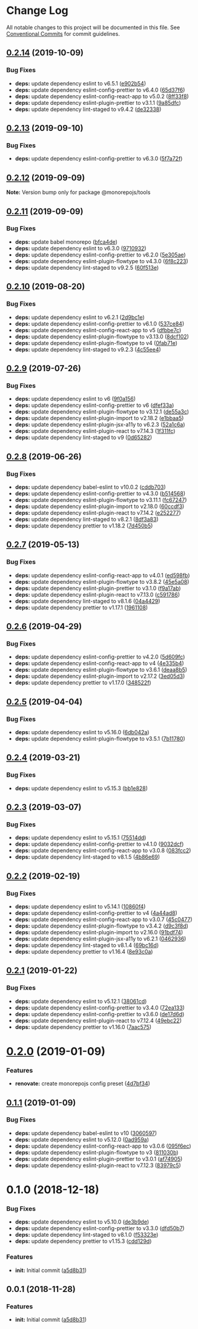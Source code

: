 # Change Log

All notable changes to this project will be documented in this file.
See [Conventional Commits](https://conventionalcommits.org) for commit guidelines.

## [0.2.14](https://github.com/monorepojs/monorepojs/compare/@monorepojs/tools@0.2.13...@monorepojs/tools@0.2.14) (2019-10-09)


### Bug Fixes

* **deps:** update dependency eslint to v6.5.1 ([e902b54](https://github.com/monorepojs/monorepojs/commit/e902b54))
* **deps:** update dependency eslint-config-prettier to v6.4.0 ([65d37f6](https://github.com/monorepojs/monorepojs/commit/65d37f6))
* **deps:** update dependency eslint-config-react-app to v5.0.2 ([8ff33f8](https://github.com/monorepojs/monorepojs/commit/8ff33f8))
* **deps:** update dependency eslint-plugin-prettier to v3.1.1 ([9a85dfc](https://github.com/monorepojs/monorepojs/commit/9a85dfc))
* **deps:** update dependency lint-staged to v9.4.2 ([de32338](https://github.com/monorepojs/monorepojs/commit/de32338))





## [0.2.13](https://github.com/monorepojs/monorepojs/compare/@monorepojs/tools@0.2.12...@monorepojs/tools@0.2.13) (2019-09-10)


### Bug Fixes

* **deps:** update dependency eslint-config-prettier to v6.3.0 ([5f7a72f](https://github.com/monorepojs/monorepojs/commit/5f7a72f))





## [0.2.12](https://github.com/monorepojs/monorepojs/compare/@monorepojs/tools@0.2.11...@monorepojs/tools@0.2.12) (2019-09-09)

**Note:** Version bump only for package @monorepojs/tools





## [0.2.11](https://github.com/monorepojs/monorepojs/compare/@monorepojs/tools@0.2.10...@monorepojs/tools@0.2.11) (2019-09-09)


### Bug Fixes

* **deps:** update babel monorepo ([bfca4de](https://github.com/monorepojs/monorepojs/commit/bfca4de))
* **deps:** update dependency eslint to v6.3.0 ([9710932](https://github.com/monorepojs/monorepojs/commit/9710932))
* **deps:** update dependency eslint-config-prettier to v6.2.0 ([5e305ae](https://github.com/monorepojs/monorepojs/commit/5e305ae))
* **deps:** update dependency eslint-plugin-flowtype to v4.3.0 ([6f8c223](https://github.com/monorepojs/monorepojs/commit/6f8c223))
* **deps:** update dependency lint-staged to v9.2.5 ([60f513e](https://github.com/monorepojs/monorepojs/commit/60f513e))





## [0.2.10](https://github.com/monorepojs/monorepojs/compare/@monorepojs/tools@0.2.9...@monorepojs/tools@0.2.10) (2019-08-20)


### Bug Fixes

* **deps:** update dependency eslint to v6.2.1 ([2d9bc1e](https://github.com/monorepojs/monorepojs/commit/2d9bc1e))
* **deps:** update dependency eslint-config-prettier to v6.1.0 ([537ce84](https://github.com/monorepojs/monorepojs/commit/537ce84))
* **deps:** update dependency eslint-config-react-app to v5 ([dfbbe7c](https://github.com/monorepojs/monorepojs/commit/dfbbe7c))
* **deps:** update dependency eslint-plugin-flowtype to v3.13.0 ([8dcf102](https://github.com/monorepojs/monorepojs/commit/8dcf102))
* **deps:** update dependency eslint-plugin-flowtype to v4 ([0fab71e](https://github.com/monorepojs/monorepojs/commit/0fab71e))
* **deps:** update dependency lint-staged to v9.2.3 ([4c55ee4](https://github.com/monorepojs/monorepojs/commit/4c55ee4))





## [0.2.9](https://github.com/monorepojs/monorepojs/compare/@monorepojs/tools@0.2.8...@monorepojs/tools@0.2.9) (2019-07-26)


### Bug Fixes

* **deps:** update dependency eslint to v6 ([9f0a156](https://github.com/monorepojs/monorepojs/commit/9f0a156))
* **deps:** update dependency eslint-config-prettier to v6 ([dfef33a](https://github.com/monorepojs/monorepojs/commit/dfef33a))
* **deps:** update dependency eslint-plugin-flowtype to v3.12.1 ([de55a3c](https://github.com/monorepojs/monorepojs/commit/de55a3c))
* **deps:** update dependency eslint-plugin-import to v2.18.2 ([e1bbaa5](https://github.com/monorepojs/monorepojs/commit/e1bbaa5))
* **deps:** update dependency eslint-plugin-jsx-a11y to v6.2.3 ([52a1c6a](https://github.com/monorepojs/monorepojs/commit/52a1c6a))
* **deps:** update dependency eslint-plugin-react to v7.14.3 ([1f311fc](https://github.com/monorepojs/monorepojs/commit/1f311fc))
* **deps:** update dependency lint-staged to v9 ([0d65282](https://github.com/monorepojs/monorepojs/commit/0d65282))





## [0.2.8](https://github.com/monorepojs/monorepojs/compare/@monorepojs/tools@0.2.7...@monorepojs/tools@0.2.8) (2019-06-26)


### Bug Fixes

* **deps:** update dependency babel-eslint to v10.0.2 ([cddb703](https://github.com/monorepojs/monorepojs/commit/cddb703))
* **deps:** update dependency eslint-config-prettier to v4.3.0 ([b514568](https://github.com/monorepojs/monorepojs/commit/b514568))
* **deps:** update dependency eslint-plugin-flowtype to v3.11.1 ([fc67247](https://github.com/monorepojs/monorepojs/commit/fc67247))
* **deps:** update dependency eslint-plugin-import to v2.18.0 ([60ccdf3](https://github.com/monorepojs/monorepojs/commit/60ccdf3))
* **deps:** update dependency eslint-plugin-react to v7.14.2 ([e252277](https://github.com/monorepojs/monorepojs/commit/e252277))
* **deps:** update dependency lint-staged to v8.2.1 ([8df3a83](https://github.com/monorepojs/monorepojs/commit/8df3a83))
* **deps:** update dependency prettier to v1.18.2 ([7d450b5](https://github.com/monorepojs/monorepojs/commit/7d450b5))





## [0.2.7](https://github.com/monorepojs/monorepojs/compare/@monorepojs/tools@0.2.6...@monorepojs/tools@0.2.7) (2019-05-13)


### Bug Fixes

* **deps:** update dependency eslint-config-react-app to v4.0.1 ([ed598fb](https://github.com/monorepojs/monorepojs/commit/ed598fb))
* **deps:** update dependency eslint-plugin-flowtype to v3.8.2 ([45e5a08](https://github.com/monorepojs/monorepojs/commit/45e5a08))
* **deps:** update dependency eslint-plugin-prettier to v3.1.0 ([f9a17ab](https://github.com/monorepojs/monorepojs/commit/f9a17ab))
* **deps:** update dependency eslint-plugin-react to v7.13.0 ([c591786](https://github.com/monorepojs/monorepojs/commit/c591786))
* **deps:** update dependency lint-staged to v8.1.6 ([04a4429](https://github.com/monorepojs/monorepojs/commit/04a4429))
* **deps:** update dependency prettier to v1.17.1 ([1961108](https://github.com/monorepojs/monorepojs/commit/1961108))





## [0.2.6](https://github.com/monorepojs/monorepojs/compare/@monorepojs/tools@0.2.5...@monorepojs/tools@0.2.6) (2019-04-29)


### Bug Fixes

* **deps:** update dependency eslint-config-prettier to v4.2.0 ([5d609fc](https://github.com/monorepojs/monorepojs/commit/5d609fc))
* **deps:** update dependency eslint-config-react-app to v4 ([4e335b4](https://github.com/monorepojs/monorepojs/commit/4e335b4))
* **deps:** update dependency eslint-plugin-flowtype to v3.6.1 ([deaa8b5](https://github.com/monorepojs/monorepojs/commit/deaa8b5))
* **deps:** update dependency eslint-plugin-import to v2.17.2 ([3ed05d3](https://github.com/monorepojs/monorepojs/commit/3ed05d3))
* **deps:** update dependency prettier to v1.17.0 ([348522f](https://github.com/monorepojs/monorepojs/commit/348522f))





## [0.2.5](https://github.com/monorepojs/monorepojs/compare/@monorepojs/tools@0.2.4...@monorepojs/tools@0.2.5) (2019-04-04)


### Bug Fixes

* **deps:** update dependency eslint to v5.16.0 ([6db042a](https://github.com/monorepojs/monorepojs/commit/6db042a))
* **deps:** update dependency eslint-plugin-flowtype to v3.5.1 ([7b11780](https://github.com/monorepojs/monorepojs/commit/7b11780))





## [0.2.4](https://github.com/monorepojs/monorepojs/compare/@monorepojs/tools@0.2.3...@monorepojs/tools@0.2.4) (2019-03-21)


### Bug Fixes

* **deps:** update dependency eslint to v5.15.3 ([bb1e828](https://github.com/monorepojs/monorepojs/commit/bb1e828))





## [0.2.3](https://github.com/monorepojs/monorepojs/compare/@monorepojs/tools@0.2.2...@monorepojs/tools@0.2.3) (2019-03-07)


### Bug Fixes

* **deps:** update dependency eslint to v5.15.1 ([75514dd](https://github.com/monorepojs/monorepojs/commit/75514dd))
* **deps:** update dependency eslint-config-prettier to v4.1.0 ([9032dcf](https://github.com/monorepojs/monorepojs/commit/9032dcf))
* **deps:** update dependency eslint-config-react-app to v3.0.8 ([083fcc2](https://github.com/monorepojs/monorepojs/commit/083fcc2))
* **deps:** update dependency lint-staged to v8.1.5 ([4b86e69](https://github.com/monorepojs/monorepojs/commit/4b86e69))





## [0.2.2](https://github.com/monorepojs/monorepojs/compare/@monorepojs/tools@0.2.1...@monorepojs/tools@0.2.2) (2019-02-19)


### Bug Fixes

* **deps:** update dependency eslint to v5.14.1 ([10860f4](https://github.com/monorepojs/monorepojs/commit/10860f4))
* **deps:** update dependency eslint-config-prettier to v4 ([4a44ad8](https://github.com/monorepojs/monorepojs/commit/4a44ad8))
* **deps:** update dependency eslint-config-react-app to v3.0.7 ([45c0477](https://github.com/monorepojs/monorepojs/commit/45c0477))
* **deps:** update dependency eslint-plugin-flowtype to v3.4.2 ([d9c3f8d](https://github.com/monorepojs/monorepojs/commit/d9c3f8d))
* **deps:** update dependency eslint-plugin-import to v2.16.0 ([91bdf74](https://github.com/monorepojs/monorepojs/commit/91bdf74))
* **deps:** update dependency eslint-plugin-jsx-a11y to v6.2.1 ([0462936](https://github.com/monorepojs/monorepojs/commit/0462936))
* **deps:** update dependency lint-staged to v8.1.4 ([69bc16d](https://github.com/monorepojs/monorepojs/commit/69bc16d))
* **deps:** update dependency prettier to v1.16.4 ([8e93c0a](https://github.com/monorepojs/monorepojs/commit/8e93c0a))





## [0.2.1](https://github.com/monorepojs/monorepojs/compare/@monorepojs/tools@0.2.0...@monorepojs/tools@0.2.1) (2019-01-22)


### Bug Fixes

* **deps:** update dependency eslint to v5.12.1 ([38061cd](https://github.com/monorepojs/monorepojs/commit/38061cd))
* **deps:** update dependency eslint-config-prettier to v3.4.0 ([72ea133](https://github.com/monorepojs/monorepojs/commit/72ea133))
* **deps:** update dependency eslint-config-prettier to v3.6.0 ([de17d6d](https://github.com/monorepojs/monorepojs/commit/de17d6d))
* **deps:** update dependency eslint-plugin-react to v7.12.4 ([49ebc22](https://github.com/monorepojs/monorepojs/commit/49ebc22))
* **deps:** update dependency prettier to v1.16.0 ([7aac575](https://github.com/monorepojs/monorepojs/commit/7aac575))





# [0.2.0](https://github.com/monorepojs/monorepojs/compare/@monorepojs/tools@0.1.1...@monorepojs/tools@0.2.0) (2019-01-09)


### Features

* **renovate:** create monorepojs config preset ([4d7bf34](https://github.com/monorepojs/monorepojs/commit/4d7bf34))





## [0.1.1](https://github.com/monorepojs/monorepojs/compare/@monorepojs/tools@0.1.0...@monorepojs/tools@0.1.1) (2019-01-09)


### Bug Fixes

* **deps:** update dependency babel-eslint to v10 ([3060597](https://github.com/monorepojs/monorepojs/commit/3060597))
* **deps:** update dependency eslint to v5.12.0 ([0ad959a](https://github.com/monorepojs/monorepojs/commit/0ad959a))
* **deps:** update dependency eslint-config-react-app to v3.0.6 ([095f6ec](https://github.com/monorepojs/monorepojs/commit/095f6ec))
* **deps:** update dependency eslint-plugin-flowtype to v3 ([811030b](https://github.com/monorepojs/monorepojs/commit/811030b))
* **deps:** update dependency eslint-plugin-prettier to v3.0.1 ([af74905](https://github.com/monorepojs/monorepojs/commit/af74905))
* **deps:** update dependency eslint-plugin-react to v7.12.3 ([83979c5](https://github.com/monorepojs/monorepojs/commit/83979c5))





# 0.1.0 (2018-12-18)


### Bug Fixes

* **deps:** update dependency eslint to v5.10.0 ([de3b9de](https://github.com/monorepojs/monorepojs/commit/de3b9de))
* **deps:** update dependency eslint-config-prettier to v3.3.0 ([dfd50b7](https://github.com/monorepojs/monorepojs/commit/dfd50b7))
* **deps:** update dependency lint-staged to v8.1.0 ([f53323e](https://github.com/monorepojs/monorepojs/commit/f53323e))
* **deps:** update dependency prettier to v1.15.3 ([cdd129d](https://github.com/monorepojs/monorepojs/commit/cdd129d))


### Features

* **init:** Initial commit ([a5d8b31](https://github.com/monorepojs/monorepojs/commit/a5d8b31))





## 0.0.1 (2018-11-28)


### Features

* **init:** Initial commit ([a5d8b31](https://github.com/monorepojs/monorepojs/commit/a5d8b31))
